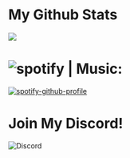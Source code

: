 # My Github Stats
![](https://github-readme-stats.vercel.app/api?username=costliness&show_icons=true&theme=dark)

# ![spotify](http://static.wixstatic.com/media/e598b2_fcd6b97e8c7341008391fa30d0223988~mv2.png) | Music:
[![spotify-github-profile](https://spotify-github-profile.vercel.app/api/view?uid=21iaphpwcb2zcl7goxny3iq5i&cover_image=true&theme=novatorem)](https://github.com/kittinan/spotify-github-profile)

# Join My Discord!
![Discord](https://discordapp.com/api/guilds/800224582656983092/widget.png?style=banner4)
